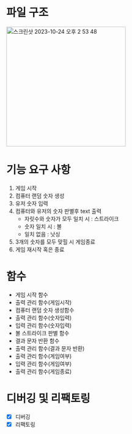 # 파일 구조

<img width="312" alt="스크린샷 2023-10-24 오후 2 53 48" src="https://github.com/laon2019/javascript-baseball-6/assets/117624370/9c0fa2cf-108e-406a-8079-5abb5bff30e1">
 
# 기능 요구 사항

1. 게임 시작
2. 컴퓨터 랜덤 숫자 생성
3. 유저 숫자 입력
4. 컴퓨터와 유저의 숫자 판별후 text 출력
    - 자릿수와 숫자가 모두 일치 시 : 스트라이크
    - 숫자 일치 시 : 볼
    - 일치 없음 : 낫싱
5. 3개의 숫자를 모두 맞힐 시 게임종료
6. 게임 재시작 혹은 종료

# 함수

- 게임 시작 함수
- 출력 관리 함수(게임시작)
- 컴퓨터 랜덤 숫자 생성함수
- 출력 관리 함수(숫자입력)
- 입력 관리 함수(숫자입력)
- 볼 스트라이크 판별 함수
- 결과 문자 반환 함수
- 출력 관리 함수(결과 문자 반환)
- 출력 관리 함수(게임여부)
- 입력 관리 함수(게임여부)
- 출력 관리 함수(게임종료)

# 디버깅 및 리팩토링
- [x] 디버깅
- [x] 리팩토링
